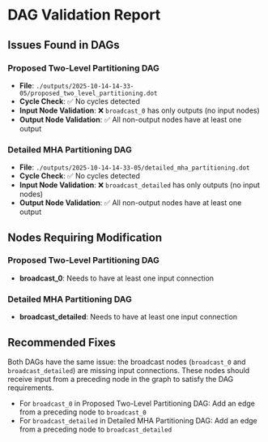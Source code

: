 # DAG Validation Report

## Issues Found in DAGs

### Proposed Two-Level Partitioning DAG
- **File**: `./outputs/2025-10-14-14-33-05/proposed_two_level_partitioning.dot`
- **Cycle Check**: ✅ No cycles detected
- **Input Node Validation**: ❌ `broadcast_0` has only outputs (no input nodes)
- **Output Node Validation**: ✅ All non-output nodes have at least one output

### Detailed MHA Partitioning DAG
- **File**: `./outputs/2025-10-14-14-33-05/detailed_mha_partitioning.dot`
- **Cycle Check**: ✅ No cycles detected
- **Input Node Validation**: ❌ `broadcast_detailed` has only outputs (no input nodes)
- **Output Node Validation**: ✅ All non-output nodes have at least one output

## Nodes Requiring Modification

### Proposed Two-Level Partitioning DAG
- **broadcast_0**: Needs to have at least one input connection

### Detailed MHA Partitioning DAG
- **broadcast_detailed**: Needs to have at least one input connection

## Recommended Fixes

Both DAGs have the same issue: the broadcast nodes (`broadcast_0` and `broadcast_detailed`) are missing input connections. These nodes should receive input from a preceding node in the graph to satisfy the DAG requirements.

- For `broadcast_0` in Proposed Two-Level Partitioning DAG: Add an edge from a preceding node to `broadcast_0`
- For `broadcast_detailed` in Detailed MHA Partitioning DAG: Add an edge from a preceding node to `broadcast_detailed`